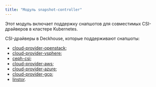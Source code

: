 ```yaml
---
title: "Модуль snapshot-controller"
---
```


Этот модуль включает поддержку снапшотов для совместимых CSI-драйверов в кластере Kubernetes.

CSI-драйверы в Deckhouse, которые поддерживают снапшоты:
- [cloud-provider-openstack](../030-cloud-provider-openstack/);
- [cloud-provider-vsphere](../030-cloud-provider-vsphere/);
- [ceph-csi](../031-ceph-csi/);
- [cloud-provider-aws](../030-cloud-provider-aws/);
- [cloud-provider-azure](../030-cloud-provider-azure/);
- [cloud-provider-gcp](../030-cloud-provider-gcp/);
- [linstor](../041-linstor/).
